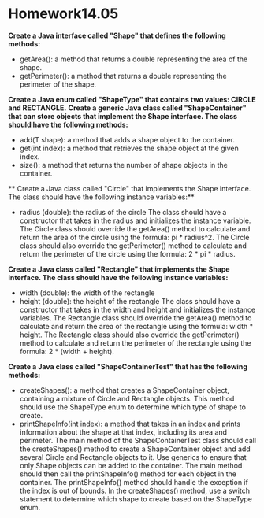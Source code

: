 # Homework14.05

**Create a Java interface called "Shape" that defines the following methods:**
- getArea(): a method that returns a double representing the area of the shape.
- getPerimeter(): a method that returns a double representing the perimeter of the shape.

**Create a Java enum called "ShapeType" that contains two values: CIRCLE and RECTANGLE.**
**Create a generic Java class called "ShapeContainer<T extends Shape>" that can store objects that implement the Shape interface. The class should have the following methods:**
- add(T shape): a method that adds a shape object to the container.
- get(int index): a method that retrieves the shape object at the given index.
- size(): a method that returns the number of shape objects in the container.
 
** Create a Java class called "Circle" that implements the Shape interface. The class should have the following instance variables:**
- radius (double): the radius of the circle
The class should have a constructor that takes in the radius and initializes the instance variable.
The Circle class should override the getArea() method to calculate and return the area of the circle using the formula: pi * radius^2.
The Circle class should also override the getPerimeter() method to calculate and return the perimeter of the circle using the formula: 2 * pi * radius.

 **Create a Java class called "Rectangle" that implements the Shape interface. The class should have the following instance variables:**
- width (double): the width of the rectangle
- height (double): the height of the rectangle
The class should have a constructor that takes in the width and height and initializes the instance variables.
The Rectangle class should override the getArea() method to calculate and return the area of the rectangle using the formula: width * height.
The Rectangle class should also override the getPerimeter() method to calculate and return the perimeter of the rectangle using the formula: 2 * (width + height).

 **Create a Java class called "ShapeContainerTest" that has the following methods:**
- createShapes(): a method that creates a ShapeContainer object, containing a mixture of Circle and Rectangle objects. This method should use the ShapeType enum to determine which type of shape to create.
- printShapeInfo(int index): a method that takes in an index and prints information about the shape at that index, including its area and perimeter.
The main method of the ShapeContainerTest class should call the createShapes() method to create a ShapeContainer object and add several Circle and Rectangle objects to it. Use generics to ensure that only Shape objects can be added to the container. The main method should then call the printShapeInfo() method for each object in the container. The printShapeInfo() method should handle the exception if the index is out of bounds.
In the createShapes() method, use a switch statement to determine which shape to create based on the ShapeType enum.
